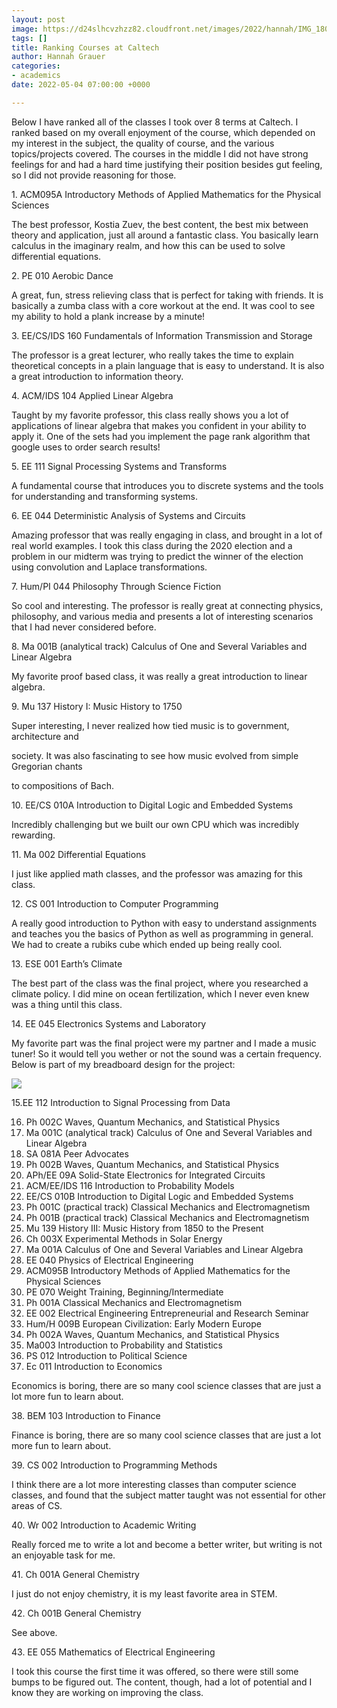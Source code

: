 ```yaml
---
layout: post
image: https://d24slhcvzhzz82.cloudfront.net/images/2022/hannah/IMG_1804%202.jpeg
tags: []
title: Ranking Courses at Caltech
author: Hannah Grauer
categories:
- academics
date: 2022-05-04 07:00:00 +0000

---
```

Below I have ranked all of the classes I took over 8 terms at Caltech. I ranked based on my overall enjoyment of the course, which depended on my interest in the subject, the quality of course, and the various topics/projects covered. The courses in the middle I did not have strong feelings for and had a hard time justifying their position besides gut feeling, so I did not provide reasoning for those.

1\. ACM095A Introductory Methods of Applied Mathematics for the Physical Sciences

The best professor, Kostia Zuev, the best content, the best mix between theory and application, just all around a fantastic class. You basically learn calculus in the imaginary realm, and how this can be used to solve differential equations.

2\. PE 010 Aerobic Dance

A great, fun, stress relieving class that is perfect for taking with friends. It is basically a zumba class with a core workout at the end. It was cool to see my ability to hold a plank increase by a minute!

3\. EE/CS/IDS 160 Fundamentals of Information Transmission and Storage

The professor is a great lecturer, who really takes the time to explain theoretical concepts in a plain language that is easy to understand. It is also a great introduction to information theory.

4\. ACM/IDS 104 Applied Linear Algebra

Taught by my favorite professor, this class really shows you a lot of applications of linear algebra that makes you confident in your ability to apply it. One of the sets had you implement the page rank algorithm that google uses to order search results!

5\. EE 111 Signal Processing Systems and Transforms

A fundamental course that introduces you to discrete systems and the tools for understanding and transforming systems.

6\. EE 044 Deterministic Analysis of Systems and Circuits

Amazing professor that was really engaging in class, and brought in a lot of real world examples. I took this class during the 2020 election and a problem in our midterm was trying to predict the winner of the election using convolution and Laplace transformations.

7\. Hum/PI 044 Philosophy Through Science Fiction

So cool and interesting. The professor is really great at connecting physics, philosophy, and various media and presents a lot of interesting scenarios that I had never considered before.

8\. Ma 001B (analytical track) Calculus of One and Several Variables and Linear Algebra

My favorite proof based class, it was really a great introduction to linear algebra.

9\. Mu 137 History I: Music History to 1750

Super interesting, I never realized how tied music is to government, architecture and

society. It was also fascinating to see how music evolved from simple Gregorian chants

to compositions of Bach.

10\. EE/CS 010A Introduction to Digital Logic and Embedded Systems

Incredibly challenging but we built our own CPU which was incredibly rewarding.

11\. Ma 002 Differential Equations

I just like applied math classes, and the professor was amazing for this class.

12\. CS 001 Introduction to Computer Programming

A really good introduction to Python with easy to understand assignments and teaches you the basics of Python as well as programming in general. We had to create a rubiks cube which ended up being really cool.

13\. ESE 001 Earth’s Climate

The best part of the class was the final project, where you researched a climate policy. I did mine on ocean fertilization, which I never even knew was a thing until this class.

14\. EE 045 Electronics Systems and Laboratory

My favorite part was the final project were my partner and I made a music tuner! So it would tell you wether or not the sound was a certain frequency.  Below is part of my breadboard design for the project:

![](https://d24slhcvzhzz82.cloudfront.net/images/2022/hannah/IMG_1804%202.jpeg)

15\.EE 112 Introduction to Signal Processing from Data

16. Ph 002C Waves, Quantum Mechanics, and Statistical Physics
17. Ma 001C (analytical track) Calculus of One and Several Variables and Linear Algebra
18. SA 081A Peer Advocates
19. Ph 002B Waves, Quantum Mechanics, and Statistical Physics
20. APh/EE 09A Solid-State Electronics for Integrated Circuits
21. ACM/EE/IDS 116 Introduction to Probability Models
22. EE/CS 010B Introduction to Digital Logic and Embedded Systems
23. Ph 001C (practical track) Classical Mechanics and Electromagnetism
24. Ph 001B (practical track) Classical Mechanics and Electromagnetism
25. Mu 139 History III: Music History from 1850 to the Present
26. Ch 003X Experimental Methods in Solar Energy
27. Ma 001A Calculus of One and Several Variables and Linear Algebra
28. EE 040 Physics of Electrical Engineering
29. ACM095B Introductory Methods of Applied Mathematics for the Physical Sciences
30. PE 070 Weight Training, Beginning/Intermediate
31. Ph 001A Classical Mechanics and Electromagnetism
32. EE 002 Electrical Engineering Entrepreneurial and Research Seminar
33. Hum/H 009B European Civilization: Early Modern Europe
34. Ph 002A Waves, Quantum Mechanics, and Statistical Physics
35. Ma003 Introduction to Probability and Statistics
36. PS 012 Introduction to Political Science
37. Ec 011 Introduction to Economics

Economics is boring, there are so many cool science classes that are just a lot more fun to learn about.

38\. BEM 103 Introduction to Finance

Finance is boring, there are so many cool science classes that are just a lot more fun to learn about.

39\. CS 002 Introduction to Programming Methods

I think there are a lot more interesting classes than computer science classes, and found that the subject matter taught was not essential for other areas of CS.

40\. Wr 002 Introduction to Academic Writing

Really forced me to write a lot and become a better writer, but writing is not an enjoyable task for me.

41\. Ch 001A General Chemistry

I just do not enjoy chemistry, it is my least favorite area in STEM.

42\. Ch 001B General Chemistry

See above.

43\. EE 055 Mathematics of Electrical Engineering

I took this course the first time it was offered, so there were still some bumps to be figured out. The content, though, had a lot of potential and I know they are working on improving the class.